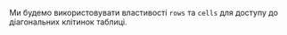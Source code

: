 Ми будемо використовувати властивості `rows` та `cells` для доступу до діагональних клітинок таблиці.

